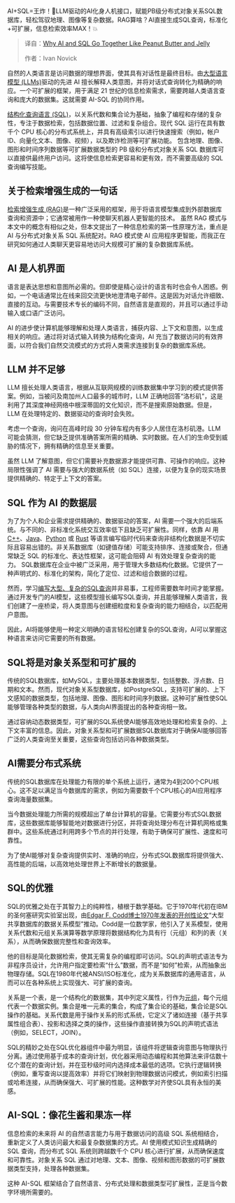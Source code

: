 <!--
title: 为什么AI和SQL像花生酱和果冻一样搭配
cover: https://cdn.thenewstack.io/media/2025/06/ab0e7bd3-ai-sql-go-together-pbj.jpg
summary: AI+SQL=王炸！🚀LLM驱动的AI化身人机接口，赋能PB级分布式对象关系SQL数据库，轻松驾驭地理、图像等复杂数据。RAG算啥？AI直接生成SQL查询，标准化+可扩展，信息检索效率MAX！💥
-->

AI+SQL=王炸！🚀LLM驱动的AI化身人机接口，赋能PB级分布式对象关系SQL数据库，轻松驾驭地理、图像等复杂数据。RAG算啥？AI直接生成SQL查询，标准化+可扩展，信息检索效率MAX！💥

> 译自：[Why AI and SQL Go Together Like Peanut Butter and Jelly](https://thenewstack.io/why-ai-and-sql-go-together-like-peanut-butter-and-jelly/)
> 
> 作者：Ivan Novick

自然的人类语言是访问数据的理想界面，使其具有对话性是最终目标。由[大型语言模型 (LLMs)](https://thenewstack.io/what-is-a-large-language-model/)驱动的先进 AI 擅长解释人类意图，并将对话式查询转化为精确的响应。一个可扩展的框架，用于满足 21 世纪的信息检索需求，需要跨越人类语言查询和庞大的数据集。这就需要 AI-SQL 的协同作用。

[结构化查询语言 (SQL)](https://thenewstack.io/3-foundational-principles-for-writing-efficient-sql/)，以关系代数和集合论为基础，抽象了编程和存储的复杂性，专注于数据检索，包括数据位置、过滤和复杂组合。现代 SQL 运行在具有数千个 CPU 核心的分布式系统上，并具有高级索引以进行快速搜索（例如，帐户 ID、向量化文本、图像、视频），以及欺诈检测等可扩展功能。
包含地理、图像、图形和时间序列数据等可扩展数据类型的 PB 级和分布式对象关系 SQL 数据库可以直接供最终用户访问。这将使信息检索更容易和更有效，而不需要高级的 SQL 查询编写技能。

## 关于检索增强生成的一句话

[检索增强生成 (RAG)](https://thenewstack.io/advanced-retrieval-augmented-generation-rag-techniques/)是一种广泛采用的框架，用于将语言模型集成到外部数据库查询和资源中；它通常被用作一种使聊天机器人更智能的技术。
虽然 RAG 模式与本文中的概念有相似之处，但本文提出了一种信息检索的第一性原理方法，重点是 AI 与分布式对象关系 SQL 系统配对。RAG 模式使 AI 应用程序更智能，而我正在研究如何通过人类聊天更容易地访问大规模可扩展的复杂数据库系统。

## AI 是人机界面

语言是表达思想和意图所必需的。但即使是精心设计的语言有时也会令人困惑。例如，一个电话通常比在线来回交流更快地澄清电子邮件。这是因为对话允许细致、直接的互动。与需要技术专长的编码不同，自然语言是直观的，并且可以通过手动输入或口语广泛访问。

AI 的进步使计算机能够理解和处理人类语言，捕获内容、上下文和意图，以生成相关的响应。通过将对话式输入转换为结构化查询，AI 充当了数据访问的有效界面，以符合我们自然交流模式的方式将人类需求连接到复杂的数据库系统。

## LLM 并不足够

LLM 擅长处理人类语言，根据从互联网规模的训练数据集中学习到的模式提供答案。例如，当被问及南加州人口最多的城市时，LLM 正确地回答“洛杉矶”，这是利用了其深度神经网络中根深蒂固的文化知识，而不是搜索原始数据。但是，LLM 在处理特定的、数据驱动的查询时会失败。

考虑一个查询，询问在高峰时段 30 分钟车程内有多少人居住在洛杉矶港。LLM 可能会猜测，但它缺乏提供准确答案所需的精确、实时数据。在人们的生命受到威胁的情况下，拥有精确的信息至关重要。

虽然 LLM 了解意图，但它们需要补充数据源才能提供可靠、可操作的响应。这种局限性强调了 AI 需要与强大的数据系统（如 SQL）连接，以便为复杂的现实场景提供精确的、特定于上下文的答案。

## SQL 作为 AI 的数据层

为了为个人和企业需求提供精确的、数据驱动的答案，AI 需要一个强大的后端系统。与不同的、非标准化系统交互效率低下且缺乏可扩展性。同样，依靠 AI 用 [C++](https://roadmap.sh/cpp)、[Java](https://thenewstack.io/introduction-to-java-programming-language/)、[Python](https://thenewstack.io/what-is-python/) 或 [Rust](https://thenewstack.io/rust-programming-language-guide/) 等语言编写临时代码来查询非结构化数据是不切实际且容易出错的。非关系数据库（如键值存储）可能支持排序、连接或聚合，但通常缺乏 SQL 的标准化、表达性框架，这可能会阻碍 AI 有效处理复杂查询的能力。
SQL数据库在企业中被广泛采用，用于管理大多数结构化数据。它提供了一种声明式的、标准化的架构，简化了定位、过滤和组合数据的过程。

然而，学习[编写大型、复杂的SQL查询](https://thenewstack.io/how-to-write-sql-queries/)并非易事，工程师需要数年时间才能掌握。通过开发专门的AI模型，这些模型擅长编写SQL查询，并且能够理解人类语言，我们创建了一座桥梁，将人类意图与创建细粒度和复杂查询的能力相结合，以匹配用户意图。

因此，AI将能够使用一种定义明确的语言轻松创建复杂的SQL查询，AI可以掌握这种语言来访问它需要的所有数据。

## SQL将是对象关系型和可扩展的

传统的SQL数据库，如MySQL，主要处理基本数据类型，包括整数、浮点数、日期和文本。然而，现代对象关系型数据库，如PostgreSQL，支持可扩展的、上下文感知的数据类型，包括地理、图像、图形和时间序列数据。这种可扩展性使SQL能够管理各种类型的数据，与人类向AI界面提出的各种查询相一致。

通过容纳动态数据类型，可扩展的SQL系统使AI能够高效地处理和检索复杂的、上下文丰富的信息。因此，对象关系型和可扩展数据SQL数据库对于确保AI能够回答广泛的人类查询至关重要，这些查询包括访问各种数据类型。

## AI需要分布式系统

传统的SQL数据库在处理能力有限的单个系统上运行，通常为4到200个CPU核心。这不足以满足当今数据库的需求，例如为需要数千个CPU核心的AI应用程序查询海量数据集。

当今数据处理能力所需的规模超出了单台计算机的容量。它需要分布式SQL数据库，这些数据库能够智能地对数据进行分区，并将查询处理分布在计算机网格或集群中。这些系统通过利用跨多个节点的并行处理，有助于确保可扩展性、速度和可靠性。

为了使AI能够对复杂查询提供实时、准确的响应，分布式SQL数据库将提供强大、高性能的后端，以高效地处理世界上不断增长的数据量。

## SQL的优雅

SQL的优雅之处在于其智力上的纯粹性，植根于数学基础。它于1970年代初在IBM的圣何塞研究实验室出现，由[Edgar F. Codd博士1970年发表的开创性论文](https://thenewstack.io/to-sql-or-not-to-sql-that-is-not-the-question/)“大型共享数据库的数据关系模型”推动。Codd是一位数学家，他引入了关系模型，使用关系代数和元组关系演算等数学原理将数据结构化为具有行（元组）和列的表（关系），从而确保数据完整性和查询效率。

他的目标是简化数据检索，使其无需复杂的编程即可访问。SQL的声明式语法专为非程序员设计，允许用户指定要检索“什么”数据，而不是“如何”检索，从而抽象出物理存储。SQL在1980年代被ANSI/ISO标准化，成为关系数据库的通用语言，从而可以在各种系统上实现强大、可扩展的查询。

关系是一个表，是一个结构化的数据集，其中列定义属性，行作为[元组](https://en.wikipedia.org/wiki/Tuple#:~:text=In%20mathematics%2C%20a%20tuple%20is,tuple%2C%20called%20the%20empty%20tuple.)，每个元组代表一个数据实例。集合是唯一元素的集合，构成了集合论的基础，集合论是SQL操作的基础。关系代数是用于操作关系的形式系统，它定义了诸如连接（基于共享属性组合表）、投影和选择之类的操作，这些操作直接转换为SQL的声明式语法（例如，SELECT，JOIN）。

SQL的精妙之处在SQL优化器组件中最为明显，该组件将逻辑查询意图与物理执行分离。通过使用基于成本的查询计划，优化器采用动态编程和其他算法来评估数十亿个潜在的查询计划，并在亚秒级时间内选择成本最低的选项。它执行逻辑转换（例如，重写查询以提高效率）并将它们映射到物理数据访问模式，例如索引扫描或哈希连接，从而确保强大、可扩展的性能。这种数学对齐使SQL具有永恒的美感。

## AI-SQL：像花生酱和果冻一样
信息检索的未来将 AI 的自然语言能力与用于数据访问的高级 SQL 系统相结合，重新定义了人类访问最大和最复杂数据集的方式。AI 使用模式知识生成精确的 SQL 查询，而分布式 SQL 系统则跨越数千个 CPU 核心进行扩展，从而确保速度和可靠性。对象关系 SQL 通过对地理、文本、图像、视频和图形数据的可扩展数据类型支持，处理各种数据集。

这种 AI-SQL 框架结合了自然语言、分布式处理和数据类型可扩展性，正是当今数字环境所需要的。